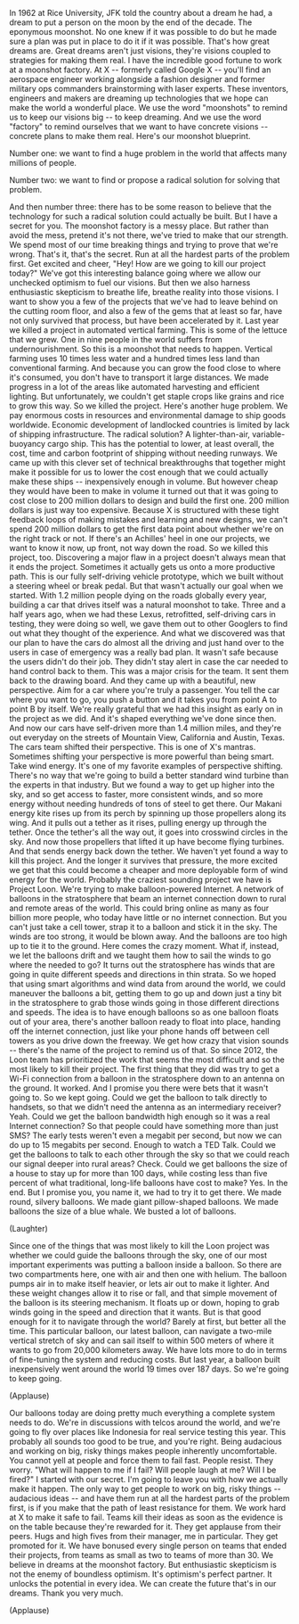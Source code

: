 
In 1962 at Rice University,
JFK told the country about a dream he had,
a dream to put a person on the moon
by the end of the decade.
The eponymous moonshot.
No one knew if it was possible to do
but he made sure a plan was put in place
to do it if it was possible.
That&#39;s how great dreams are.
Great dreams aren&#39;t just visions,
they&#39;re visions coupled to strategies
for making them real.
I have the incredible good fortune
to work at a moonshot factory.
At X -- formerly called Google X --
you&#39;ll find an aerospace engineer
working alongside a fashion designer
and former military ops commanders
brainstorming with laser experts.
These inventors, engineers and makers
are dreaming up technologies
that we hope can make the world
a wonderful place.
We use the word &quot;moonshots&quot;
to remind us to keep our visions big --
to keep dreaming.
And we use the word &quot;factory&quot;
to remind ourselves
that we want to have concrete visions --
concrete plans to make them real.
Here&#39;s our moonshot blueprint.

Number one:
we want to find
a huge problem in the world
that affects many millions of people.

Number two:
we want to find or propose a radical
solution for solving that problem.

And then number three:
there has to be some reason to believe
that the technology
for such a radical solution
could actually be built.
But I have a secret for you.
The moonshot factory is a messy place.
But rather than avoid the mess,
pretend it&#39;s not there,
we&#39;ve tried to make that our strength.
We spend most of our time breaking things
and trying to prove that we&#39;re wrong.
That&#39;s it, that&#39;s the secret.
Run at all the hardest
parts of the problem first.
Get excited and cheer,
&quot;Hey! How are we going
to kill our project today?&quot;
We&#39;ve got this interesting balance going
where we allow our unchecked
optimism to fuel our visions.
But then we also harness
enthusiastic skepticism
to breathe life, breathe reality
into those visions.
I want to show you a few of the projects
that we&#39;ve had to leave behind
on the cutting room floor,
and also a few of the gems
that at least so far,
have not only survived that process,
but have been accelerated by it.
Last year we killed a project
in automated vertical farming.
This is some of the lettuce that we grew.
One in nine people in the world
suffers from undernourishment.
So this is a moonshot
that needs to happen.
Vertical farming uses 10 times less water
and a hundred times less land
than conventional farming.
And because you can grow the food
close to where it&#39;s consumed,
you don&#39;t have to
transport it large distances.
We made progress in a lot of the areas
like automated harvesting
and efficient lighting.
But unfortunately,
we couldn&#39;t get staple crops
like grains and rice to grow this way.
So we killed the project.
Here&#39;s another huge problem.
We pay enormous costs in resources
and environmental damage
to ship goods worldwide.
Economic development
of landlocked countries
is limited by lack
of shipping infrastructure.
The radical solution?
A lighter-than-air,
variable-buoyancy cargo ship.
This has the potential to lower,
at least overall,
the cost, time and carbon
footprint of shipping
without needing runways.
We came up with this clever set
of technical breakthroughs
that together might make it possible
for us to lower the cost enough
that we could actually make these ships --
inexpensively enough in volume.
But however cheap they would
have been to make in volume
it turned out that it was going to cost
close to 200 million dollars
to design and build the first one.
200 million dollars
is just way too expensive.
Because X is structured
with these tight feedback loops
of making mistakes
and learning and new designs,
we can&#39;t spend 200 million dollars
to get the first data point
about whether we&#39;re
on the right track or not.
If there&#39;s an Achilles&#39; heel
in one our projects,
we want to know it now, up front,
not way down the road.
So we killed this project, too.
Discovering a major flaw in a project
doesn&#39;t always mean
that it ends the project.
Sometimes it actually gets us
onto a more productive path.
This is our fully self-driving
vehicle prototype,
which we built without
a steering wheel or break pedal.
But that wasn&#39;t actually
our goal when we started.
With 1.2 million people dying
on the roads globally every year,
building a car that drives itself
was a natural moonshot to take.
Three and a half years ago,
when we had these Lexus,
retrofitted, self-driving cars in testing,
they were doing so well,
we gave them out to other Googlers
to find out what they thought
of the experience.
And what we discovered
was that our plan to have the cars
do almost all the driving
and just hand over to the users
in case of emergency
was a really bad plan.
It wasn&#39;t safe
because the users didn&#39;t do their job.
They didn&#39;t stay alert
in case the car needed
to hand control back to them.
This was a major crisis for the team.
It sent them back to the drawing board.
And they came up
with a beautiful, new perspective.
Aim for a car where
you&#39;re truly a passenger.
You tell the car where you want to go,
you push a button
and it takes you
from point A to point B by itself.
We&#39;re really grateful
that we had this insight
as early on in the project as we did.
And it&#39;s shaped everything
we&#39;ve done since then.
And now our cars have self-driven
more than 1.4 million miles,
and they&#39;re out everyday
on the streets of Mountain View,
California and Austin, Texas.
The cars team shifted their perspective.
This is one of X&#39;s mantras.
Sometimes shifting your perspective
is more powerful than being smart.
Take wind energy.
It&#39;s one of my favorite examples
of perspective shifting.
There&#39;s no way that we&#39;re going to build
a better standard wind turbine
than the experts in that industry.
But we found a way
to get up higher into the sky,
and so get access to faster,
more consistent winds,
and so more energy without needing
hundreds of tons of steel to get there.
Our Makani energy kite
rises up from its perch
by spinning up those
propellers along its wing.
And it pulls out a tether as it rises,
pulling energy up through the tether.
Once the tether&#39;s all the way out,
it goes into crosswind circles in the sky.
And now those propellers that lifted it up
have become flying turbines.
And that sends energy
back down the tether.
We haven&#39;t yet found
a way to kill this project.
And the longer it survives that pressure,
the more excited we get
that this could become
a cheaper and more deployable form
of wind energy for the world.
Probably the craziest sounding project
we have is Project Loon.
We&#39;re trying to make
balloon-powered Internet.
A network of balloons in the stratosphere
that beam an internet connection down
to rural and remote areas of the world.
This could bring online
as many as four billion more people,
who today have little
or no internet connection.
But you can&#39;t just take a cell tower,
strap it to a balloon
and stick it in the sky.
The winds are too strong,
it would be blown away.
And the balloons are too high up
to tie it to the ground.
Here comes the crazy moment.
What if, instead,
we let the balloons drift
and we taught them how to sail the winds
to go where the needed to go?
It turns out the stratosphere has winds
that are going in quite different
speeds and directions in thin strata.
So we hoped that using smart algorithms
and wind data from around the world,
we could maneuver the balloons a bit,
getting them to go up and down
just a tiny bit in the stratosphere
to grab those winds going
in those different directions and speeds.
The idea is to have enough balloons
so as one balloon floats out of your area,
there&#39;s another balloon
ready to float into place,
handing off the internet connection,
just like your phone
hands off between cell towers
as you drive down the freeway.
We get how crazy that vision sounds --
there&#39;s the name of the project
to remind us of that.
So since 2012,
the Loon team has prioritized
the work that seems the most difficult
and so the most likely
to kill their project.
The first thing that they did
was try to get a Wi-Fi connection
from a balloon in the stratosphere
down to an antenna on the ground.
It worked.
And I promise you there were bets
that it wasn&#39;t going to.
So we kept going.
Could we get the balloon
to talk directly to handsets,
so that we didn&#39;t need the antenna
as an intermediary receiver?
Yeah.
Could we get the balloon
bandwidth high enough
so it was a real Internet connection?
So that people could have
something more than just SMS?
The early tests weren&#39;t even
a megabit per second,
but now we can do
up to 15 megabits per second.
Enough to watch a TED Talk.
Could we get the balloons
to talk to each other through the sky
so that we could reach our signal
deeper into rural areas?
Check.
Could we get balloons the size of a house
to stay up for more than 100 days,
while costing less than five percent
of what traditional, long-life
balloons have cost to make?
Yes. In the end.
But I promise you, you name it,
we had to try it to get there.
We made round, silvery balloons.
We made giant pillow-shaped balloons.
We made balloons the size of a blue whale.
We busted a lot of balloons.

(Laughter)

Since one of the things that was
most likely to kill the Loon project
was whether we could guide
the balloons through the sky,
one of our most important experiments
was putting a balloon inside a balloon.
So there are two compartments here,
one with air and then one with helium.
The balloon pumps air in
to make itself heavier,
or lets air out to make it lighter.
And these weight changes
allow it to rise or fall,
and that simple movement of the balloon
is its steering mechanism.
It floats up or down,
hoping to grab winds going in the speed
and direction that it wants.
But is that good enough
for it to navigate through the world?
Barely at first,
but better all the time.
This particular balloon,
our latest balloon,
can navigate a two-mile
vertical stretch of sky
and can sail itself to within 500 meters
of where it wants to go
from 20,000 kilometers away.
We have lots more to do
in terms of fine-tuning
the system and reducing costs.
But last year,
a balloon built inexpensively
went around the world
19 times over 187 days.
So we&#39;re going to keep going.

(Applause)

Our balloons today
are doing pretty much everything
a complete system needs to do.
We&#39;re in discussions
with telcos around the world,
and we&#39;re going to fly
over places like Indonesia
for real service testing this year.
This probably all sounds
too good to be true,
and you&#39;re right.
Being audacious
and working on big, risky things
makes people inherently uncomfortable.
You cannot yell at people
and force them to fail fast.
People resist. They worry.
&quot;What will happen to me if I fail?
Will people laugh at me?
Will I be fired?&quot;
I started with our secret.
I&#39;m going to leave you
with how we actually make it happen.
The only way to get people
to work on big, risky things --
audacious ideas --
and have them run at all
the hardest parts of the problem first,
is if you make that the path
of least resistance for them.
We work hard at X to make it safe to fail.
Teams kill their ideas
as soon as the evidence is on the table
because they&#39;re rewarded for it.
They get applause from their peers.
Hugs and high fives
from their manager, me in particular.
They get promoted for it.
We have bonused every single person
on teams that ended their projects,
from teams as small as two
to teams of more than 30.
We believe in dreams
at the moonshot factory.
But enthusiastic skepticism
is not the enemy of boundless optimism.
It&#39;s optimism&#39;s perfect partner.
It unlocks the potential in every idea.
We can create the future
that&#39;s in our dreams.
Thank you very much.

(Applause)

